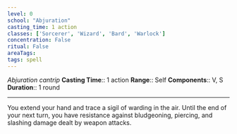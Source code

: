```yaml
---
level: 0
school: "Abjuration"
casting_time: 1 action
classes: ['Sorcerer', 'Wizard', 'Bard', 'Warlock']
concentration: False
ritual: False
areaTags: 
tags: spell
---
```


_Abjuration cantrip_
**Casting Time**:: 1 action
**Range**:: Self
**Components**:: V, S
**Duration**:: 1 round

---

You extend your hand and trace a sigil of warding in the air. Until the end of your next turn, you have resistance against bludgeoning, piercing, and slashing damage dealt by weapon attacks.



